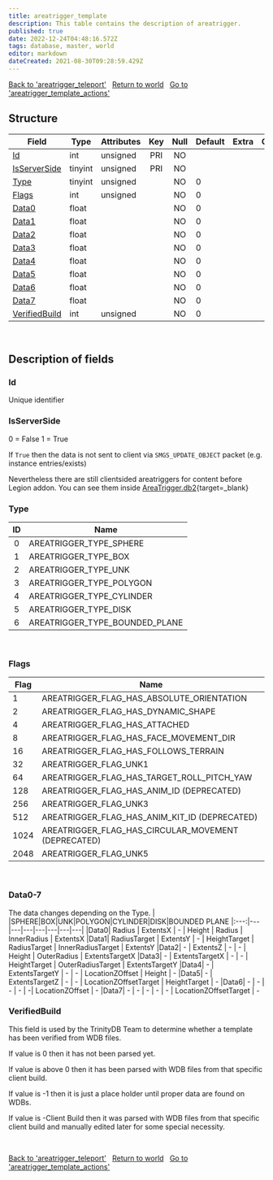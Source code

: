 ```yaml
---
title: areatrigger_template
description: This table contains the description of areatrigger.
published: true
date: 2022-12-24T04:48:16.572Z
tags: database, master, world
editor: markdown
dateCreated: 2021-08-30T09:28:59.429Z
---
```


<a href="https://trinitycore.info/en/database/master/world/areatrigger_teleport" class="mt-5 v-btn v-btn--depressed v-btn--flat v-btn--outlined theme--light v-size--default darkblue--text text--lighten-3"><span class="v-btn__content"><i aria-hidden="true" class="v-icon notranslate v-icon--left mdi mdi-arrow-left theme--light"></i><span>Back to 'areatrigger_teleport'</span></span></a>&nbsp;&nbsp;&nbsp;<a href="https://trinitycore.info/en/database/master/world/home" class="mt-5 v-btn v-btn--depressed v-btn--flat v-btn--outlined theme--light v-size--default darkblue--text text--lighten-3"><span class="v-btn__content"><i aria-hidden="true" class="v-icon notranslate v-icon--left mdi mdi-home-outline theme--light"></i><span>Return to world</span></span></a>&nbsp;&nbsp;&nbsp;<a href="https://trinitycore.info/en/database/master/world/areatrigger_template_actions" class="mt-5 v-btn v-btn--depressed v-btn--flat v-btn--outlined theme--light v-size--default darkblue--text text--lighten-3"><span class="v-btn__content"><span>Go to 'areatrigger_template_actions'</span><i aria-hidden="true" class="v-icon notranslate v-icon--right mdi mdi-arrow-right theme--light"></i></span></a>

## Structure

| Field | Type | Attributes | Key | Null | Default | Extra | Comment |
| --- | --- | --- | :---: | :---: | --- | --- | --- |
| [Id](#id) | int | unsigned | PRI | NO |  |  |  |
| [IsServerSide](#isserverside) | tinyint | unsigned | PRI | NO |  |  |  |
| [Type](#type) | tinyint | unsigned |  | NO | 0 |  |  |
| [Flags](#flags) | int | unsigned |  | NO | 0 |  |  |
| [Data0](#data0-7) | float |  |  | NO | 0 |  |  |
| [Data1](#data0-7) | float |  |  | NO | 0 |  |  |
| [Data2](#data0-7) | float |  |  | NO | 0 |  |  |
| [Data3](#data0-7) | float |  |  | NO | 0 |  |  |
| [Data4](#data0-7) | float |  |  | NO | 0 |  |  |
| [Data5](#data0-7) | float |  |  | NO | 0 |  |  |
| [Data6](#data0-7) | float |  |  | NO | 0 |  |  |
| [Data7](#data0-7) | float |  |  | NO | 0 |  |  |
| [VerifiedBuild](#verifiedbuild) | int | unsigned |  | NO | 0 |  |  |
&nbsp;
## Description of fields

### Id
Unique identifier
&nbsp;

### IsServerSide
0 = False
1 = True

If `True` then the data is not sent to client via `SMGS_UPDATE_OBJECT` packet (e.g. instance entries/exists)

Nevertheless there are still clientsided areatriggers for content before Legion addon.
You can see them inside [AreaTrigger.db2](https://wow.tools/dbc/?dbc=areatrigger){target=_blank}
&nbsp;

### Type
|ID|Name|
|:---:|---|
|0|AREATRIGGER_TYPE_SPHERE|
|1|AREATRIGGER_TYPE_BOX|
|2|AREATRIGGER_TYPE_UNK|
|3|AREATRIGGER_TYPE_POLYGON|
|4|AREATRIGGER_TYPE_CYLINDER|
|5|AREATRIGGER_TYPE_DISK|
|6|AREATRIGGER_TYPE_BOUNDED_PLANE|
&nbsp;

### Flags
|Flag|Name|
|---|--- |
|1|AREATRIGGER_FLAG_HAS_ABSOLUTE_ORIENTATION|
|2|AREATRIGGER_FLAG_HAS_DYNAMIC_SHAPE|
|4|AREATRIGGER_FLAG_HAS_ATTACHED|
|8|AREATRIGGER_FLAG_HAS_FACE_MOVEMENT_DIR|
|16|AREATRIGGER_FLAG_HAS_FOLLOWS_TERRAIN|
|32|AREATRIGGER_FLAG_UNK1|
|64|AREATRIGGER_FLAG_HAS_TARGET_ROLL_PITCH_YAW|
|128|AREATRIGGER_FLAG_HAS_ANIM_ID (DEPRECATED)|
|256|AREATRIGGER_FLAG_UNK3|
|512|AREATRIGGER_FLAG_HAS_ANIM_KIT_ID (DEPRECATED)|
|1024|AREATRIGGER_FLAG_HAS_CIRCULAR_MOVEMENT (DEPRECATED)|
|2048|AREATRIGGER_FLAG_UNK5
&nbsp;

### Data0-7
The data changes depending on the Type.
| |SPHERE|BOX|UNK|POLYGON|CYLINDER|DISK|BOUNDED PLANE
|:---:|---|---|---|---|---|---|---|
|Data0| Radius | ExtentsX | - | Height | Radius | InnerRadius | ExtentsX
|Data1| RadiusTarget | ExtentsY | - | HeightTarget | RadiusTarget | InnerRadiusTarget | ExtentsY
|Data2| - | ExtentsZ | - | - | Height | OuterRadius | ExtentsTargetX
|Data3| - | ExtentsTargetX | - | - | HeightTarget | OuterRadiusTarget | ExtentsTargetY
|Data4| - | ExtentsTargetY | - | - | LocationZOffset | Height | - 
|Data5| - | ExtentsTargetZ | - | - | LocationZOffsetTarget | HeightTarget | -
|Data6| - | - | - | - | -| LocationZOffset | -
|Data7| - | - | - | - | - | LocationZOffsetTarget | -
&nbsp;

### VerifiedBuild
This field is used by the TrinityDB Team to determine whether a template has been verified from WDB files.

If value is 0 then it has not been parsed yet.

If value is above 0 then it has been parsed with WDB files from that specific client build.

If value is -1 then it is just a place holder until proper data are found on WDBs.

If value is -Client Build then it was parsed with WDB files from that specific client build and manually edited later for some special necessity.

&nbsp;

<a href="https://trinitycore.info/en/database/master/world/areatrigger_teleport" class="mt-5 v-btn v-btn--depressed v-btn--flat v-btn--outlined theme--light v-size--default darkblue--text text--lighten-3"><span class="v-btn__content"><i aria-hidden="true" class="v-icon notranslate v-icon--left mdi mdi-arrow-left theme--light"></i><span>Back to 'areatrigger_teleport'</span></span></a>&nbsp;&nbsp;&nbsp;<a href="https://trinitycore.info/en/database/master/world/home" class="mt-5 v-btn v-btn--depressed v-btn--flat v-btn--outlined theme--light v-size--default darkblue--text text--lighten-3"><span class="v-btn__content"><i aria-hidden="true" class="v-icon notranslate v-icon--left mdi mdi-home-outline theme--light"></i><span>Return to world</span></span></a>&nbsp;&nbsp;&nbsp;<a href="https://trinitycore.info/en/database/master/world/areatrigger_template_actions" class="mt-5 v-btn v-btn--depressed v-btn--flat v-btn--outlined theme--light v-size--default darkblue--text text--lighten-3"><span class="v-btn__content"><span>Go to 'areatrigger_template_actions'</span><i aria-hidden="true" class="v-icon notranslate v-icon--right mdi mdi-arrow-right theme--light"></i></span></a>
